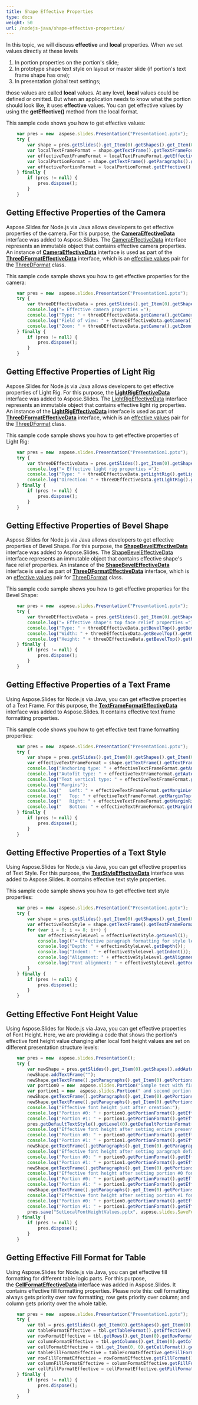 ```yaml
---
title: Shape Effective Properties
type: docs
weight: 50
url: /nodejs-java/shape-effective-properties/
---
```


In this topic, we will discuss **effective** and **local** properties. When we set values directly at these levels

1. In portion properties on the portion's slide;
1. In prototype shape text style on layout or master slide (if portion's text frame shape has one);
1. In presentation global text settings;

those values are called **local** values. At any level, **local** values could be defined or omitted. But when an application needs to know what the portion should look like, it uses **effective** values. You can get effective values by using the **getEffective()** method from the local format.

This sample code shows you how to get effective values:

```javascript
    var pres = new  aspose.slides.Presentation("Presentation1.pptx");
    try {
        var shape = pres.getSlides().get_Item(0).getShapes().get_Item(0);
        var localTextFrameFormat = shape.getTextFrame().getTextFrameFormat();
        var effectiveTextFrameFormat = localTextFrameFormat.getEffective();
        var localPortionFormat = shape.getTextFrame().getParagraphs().get_Item(0).getPortions().get_Item(0).getPortionFormat();
        var effectivePortionFormat = localPortionFormat.getEffective();
    } finally {
        if (pres != null) {
            pres.dispose();
        }
    }
```

## **Getting Effective Properties of the Camera**
Aspose.Slides for Node.js via Java allows developers to get effective properties of the camera. For this purpose, the [**CameraEffectiveData**](https://reference.aspose.com/slides/nodejs-java/aspose.slides/CameraEffectiveData) interface was added to Aspose.Slides. The [CameraEffectiveData](https://reference.aspose.com/slides/nodejs-java/aspose.slides/CameraEffectiveData) interface represents an immutable object that contains effective camera properties. An instance of [**CameraEffectiveData**](https://reference.aspose.com/slides/nodejs-java/aspose.slides/CameraEffectiveData) interface is used as part of the [**ThreeDFormatEffectiveData**](https://reference.aspose.com/slides/nodejs-java/aspose.slides/ThreeDFormatEffectiveData) interface, which is an [effective values](https://reference.aspose.com/slides/nodejs-java/aspose.slides/ThreeDFormat#getEffective--) pair for the [ThreeDFormat](https://reference.aspose.com/slides/nodejs-java/aspose.slides/ThreeDFormat) class.

This sample code sample shows you how to get effective properties for the camera:

```javascript
    var pres = new  aspose.slides.Presentation("Presentation1.pptx");
    try {
        var threeDEffectiveData = pres.getSlides().get_Item(0).getShapes().get_Item(0).getThreeDFormat().getEffective();
        console.log("= Effective camera properties =");
        console.log("Type: " + threeDEffectiveData.getCamera().getCameraType());
        console.log("Field of view: " + threeDEffectiveData.getCamera().getFieldOfViewAngle());
        console.log("Zoom: " + threeDEffectiveData.getCamera().getZoom());
    } finally {
        if (pres != null) {
            pres.dispose();
        }
    }
```

## **Getting Effective Properties of Light Rig**
Aspose.Slides for Node.js via Java allows developers to get effective properties of Light Rig. For this purpose, the [**LightRigEffectiveData**](https://reference.aspose.com/slides/nodejs-java/aspose.slides/LightRigEffectiveData) interface was added to Aspose.Slides. The [LightRigEffectiveData](https://reference.aspose.com/slides/nodejs-java/aspose.slides/LightRigEffectiveData) interface represents an immutable object that contains effective light rig properties. An instance of the [**LightRigEffectiveData**](https://reference.aspose.com/slides/nodejs-java/aspose.slides/LightRigEffectiveData) interface is used as part of [**ThreeDFormatEffectiveData**](https://reference.aspose.com/slides/nodejs-java/aspose.slides/ThreeDFormatEffectiveData) interface, which is an [effective values](https://reference.aspose.com/slides/nodejs-java/aspose.slides/ThreeDFormat#getEffective--) pair for the [ThreeDFormat](https://reference.aspose.com/slides/nodejs-java/aspose.slides/ThreeDFormat) class.

This sample code sample shows you how to get effective properties of Light Rig:

```javascript
    var pres = new  aspose.slides.Presentation("Presentation1.pptx");
    try {
        var threeDEffectiveData = pres.getSlides().get_Item(0).getShapes().get_Item(0).getThreeDFormat().getEffective();
        console.log("= Effective light rig properties =");
        console.log("Type: " + threeDEffectiveData.getLightRig().getLightType());
        console.log("Direction: " + threeDEffectiveData.getLightRig().getDirection());
    } finally {
        if (pres != null) {
            pres.dispose();
        }
    }
```

## **Getting Effective Properties of Bevel Shape**
Aspose.Slides for Node.js via Java allows developers to get effective properties of Bevel Shape. For this purpose, the [**ShapeBevelEffectiveData**](https://reference.aspose.com/slides/nodejs-java/aspose.slides/ShapeBevelEffectiveData) interface was added to Aspose.Slides. The [ShapeBevelEffectiveData](https://reference.aspose.com/slides/nodejs-java/aspose.slides/ShapeBevelEffectiveData) interface represents an immutable object that contains effective shape's face relief properties. An instance of the [**ShapeBevelEffectiveData**](https://reference.aspose.com/slides/nodejs-java/aspose.slides/ShapeBevelEffectiveData) interface is used as part of [**ThreeDFormatEffectiveData**]([**ShapeBevelEffectiveData**](https://reference.aspose.com/slides/nodejs-java/aspose.slides/ShapeBevelEffectiveData)) interface, which is an [effective values](https://reference.aspose.com/slides/nodejs-java/aspose.slides/ThreeDFormat#getEffective--) pair for [ThreeDFormat](https://reference.aspose.com/slides/nodejs-java/aspose.slides/ThreeDFormat) class.

This sample code sample shows you how to get effective properties for the Bevel Shape:

```javascript
    var pres = new  aspose.slides.Presentation("Presentation1.pptx");
    try {
        var threeDEffectiveData = pres.getSlides().get_Item(0).getShapes().get_Item(0).getThreeDFormat().getEffective();
        console.log("= Effective shape's top face relief properties =");
        console.log("Type: " + threeDEffectiveData.getBevelTop().getBevelType());
        console.log("Width: " + threeDEffectiveData.getBevelTop().getWidth());
        console.log("Height: " + threeDEffectiveData.getBevelTop().getHeight());
    } finally {
        if (pres != null) {
            pres.dispose();
        }
    }
```

## **Getting Effective Properties of a Text Frame**
Using Aspose.Slides for Node.js via Java, you can get effective properties of a Text Frame. For this purpose, the [**TextFrameFormatEffectiveData**](https://reference.aspose.com/slides/nodejs-java/aspose.slides/TextFrameFormatEffectiveData) interface was added to Aspose.Slides. It contains effective text frame formatting properties. 

This sample code shows you how to get effective text frame formatting properties:

```javascript
    var pres = new  aspose.slides.Presentation("Presentation1.pptx");
    try {
        var shape = pres.getSlides().get_Item(0).getShapes().get_Item(0);
        var effectiveTextFrameFormat = shape.getTextFrame().getTextFrameFormat().getEffective();
        console.log("Anchoring type: " + effectiveTextFrameFormat.getAnchoringType());
        console.log("Autofit type: " + effectiveTextFrameFormat.getAutofitType());
        console.log("Text vertical type: " + effectiveTextFrameFormat.getTextVerticalType());
        console.log("Margins");
        console.log("   Left: " + effectiveTextFrameFormat.getMarginLeft());
        console.log("   Top: " + effectiveTextFrameFormat.getMarginTop());
        console.log("   Right: " + effectiveTextFrameFormat.getMarginRight());
        console.log("   Bottom: " + effectiveTextFrameFormat.getMarginBottom());
    } finally {
        if (pres != null) {
            pres.dispose();
        }
    }
```

## **Getting Effective Properties of a Text Style**
Using Aspose.Slides for Node.js via Java, you can get effective properties of Text Style. For this purpose, the [**TextStyleEffectiveData**](https://reference.aspose.com/slides/nodejs-java/aspose.slides/TextStyleEffectiveData) interface was added to Aspose.Slides. It contains effective text style properties.

This sample code sample shows you how to get effective text style properties:

```javascript
    var pres = new  aspose.slides.Presentation("Presentation1.pptx");
    try {
        var shape = pres.getSlides().get_Item(0).getShapes().get_Item(0);
        var effectiveTextStyle = shape.getTextFrame().getTextFrameFormat().getTextStyle().getEffective();
        for (var i = 0; i <= 8; i++) {
            var effectiveStyleLevel = effectiveTextStyle.getLevel(i);
            console.log(("= Effective paragraph formatting for style level #" + i) + " =");
            console.log("Depth: " + effectiveStyleLevel.getDepth());
            console.log("Indent: " + effectiveStyleLevel.getIndent());
            console.log("Alignment: " + effectiveStyleLevel.getAlignment());
            console.log("Font alignment: " + effectiveStyleLevel.getFontAlignment());
        }
    } finally {
        if (pres != null) {
            pres.dispose();
        }
    }
```

## **Getting Effective Font Height Value**
Using Aspose.Slides for Node.js via Java, you can get effective properties of Font Height. Here, we are providing a code that shows the portion's effective font height value changing after local font height values are set on different presentation structure levels:

```javascript
    var pres = new  aspose.slides.Presentation();
    try {
        var newShape = pres.getSlides().get_Item(0).getShapes().addAutoShape(aspose.slides.ShapeType.Rectangle, 100, 100, 400, 75, false);
        newShape.addTextFrame("");
        newShape.getTextFrame().getParagraphs().get_Item(0).getPortions().clear();
        var portion0 = new  aspose.slides.Portion("Sample text with first portion");
        var portion1 = new  aspose.slides.Portion(" and second portion.");
        newShape.getTextFrame().getParagraphs().get_Item(0).getPortions().add(portion0);
        newShape.getTextFrame().getParagraphs().get_Item(0).getPortions().add(portion1);
        console.log("Effective font height just after creation:");
        console.log("Portion #0: " + portion0.getPortionFormat().getEffective().getFontHeight());
        console.log("Portion #1: " + portion1.getPortionFormat().getEffective().getFontHeight());
        pres.getDefaultTextStyle().getLevel(0).getDefaultPortionFormat().setFontHeight(24);
        console.log("Effective font height after setting entire presentation default font height:");
        console.log("Portion #0: " + portion0.getPortionFormat().getEffective().getFontHeight());
        console.log("Portion #1: " + portion1.getPortionFormat().getEffective().getFontHeight());
        newShape.getTextFrame().getParagraphs().get_Item(0).getParagraphFormat().getDefaultPortionFormat().setFontHeight(40);
        console.log("Effective font height after setting paragraph default font height:");
        console.log("Portion #0: " + portion0.getPortionFormat().getEffective().getFontHeight());
        console.log("Portion #1: " + portion1.getPortionFormat().getEffective().getFontHeight());
        newShape.getTextFrame().getParagraphs().get_Item(0).getPortions().get_Item(0).getPortionFormat().setFontHeight(55);
        console.log("Effective font height after setting portion #0 font height:");
        console.log("Portion #0: " + portion0.getPortionFormat().getEffective().getFontHeight());
        console.log("Portion #1: " + portion1.getPortionFormat().getEffective().getFontHeight());
        newShape.getTextFrame().getParagraphs().get_Item(0).getPortions().get_Item(1).getPortionFormat().setFontHeight(18);
        console.log("Effective font height after setting portion #1 font height:");
        console.log("Portion #0: " + portion0.getPortionFormat().getEffective().getFontHeight());
        console.log("Portion #1: " + portion1.getPortionFormat().getEffective().getFontHeight());
        pres.save("SetLocalFontHeightValues.pptx", aspose.slides.SaveFormat.Pptx);
    } finally {
        if (pres != null) {
            pres.dispose();
        }
    }
```

## **Getting Effective Fill Format for Table**
Using Aspose.Slides for Node.js via Java, you can get effective fill formatting for different table logic parts. For this purpose, the [**CellFormatEffectiveData**](https://reference.aspose.com/slides/nodejs-java/aspose.slides/CellFormatEffectiveData) interface was added in Aspose.Slides. It contains effective fill formatting properties. Please note this: cell formatting always gets priority over row formatting; row gets priority over column; and column gets priority over the whole table.

```javascript
    var pres = new  aspose.slides.Presentation("Presentation1.pptx");
    try {
        var tbl = pres.getSlides().get_Item(0).getShapes().get_Item(0);
        var tableFormatEffective = tbl.getTableFormat().getEffective();
        var rowFormatEffective = tbl.getRows().get_Item(0).getRowFormat().getEffective();
        var columnFormatEffective = tbl.getColumns().get_Item(0).getColumnFormat().getEffective();
        var cellFormatEffective = tbl.get_Item(0, 0).getCellFormat().getEffective();
        var tableFillFormatEffective = tableFormatEffective.getFillFormat();
        var rowFillFormatEffective = rowFormatEffective.getFillFormat();
        var columnFillFormatEffective = columnFormatEffective.getFillFormat();
        var cellFillFormatEffective = cellFormatEffective.getFillFormat();
    } finally {
        if (pres != null) {
            pres.dispose();
        }
    }
```



